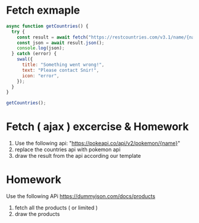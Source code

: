 # Fetch exmaple

```js
async function getCountries() {
  try {
    const result = await fetch("https://restcountries.com/v3.1/name/{name}");
    const json = await result.json();
    console.log(json);
  } catch (error) {
    swal({
      title: "Something went wrong!",
      text: "Please contact Snir!",
      icon: "error",
    });
  }
}

getCountries();
```

# Fetch ( ajax ) excercise & Homework

1. Use the following api: "https://pokeapi.co/api/v2/pokemon/{name}"
2. replace the countries api with pokemon api
3. draw the result from the api according our template

# Homework

Use the following APi https://dummyjson.com/docs/products

1. fetch all the products ( or limited )
2. draw the products
